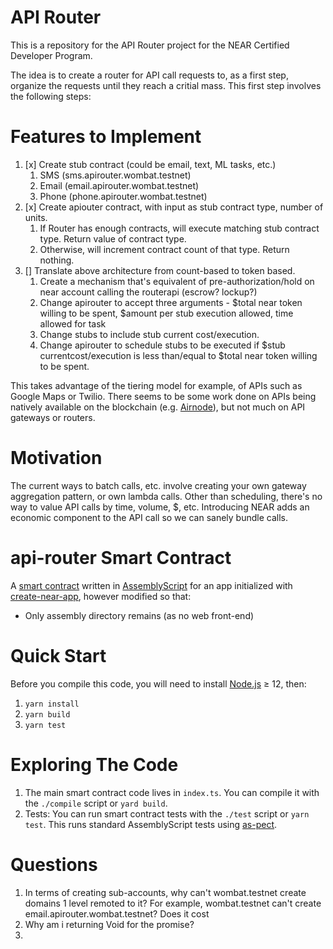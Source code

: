 # API Router

This is a repository for the API Router project for the NEAR Certified Developer Program.

The idea is to create a router for API call requests to, as a first step, organize the requests until they reach a critial mass. This first step involves the following steps:

# Features to Implement

1. [x] Create stub contract (could be email, text, ML tasks, etc.)
   1. SMS (sms.apirouter.wombat.testnet)
   2. Email (email.apirouter.wombat.testnet)
   3. Phone (phone.apirouter.wombat.testnet)
2. [x] Create apiouter contract, with input as stub contract type, number of units.
   1. If Router has enough contracts, will execute matching stub contract type. Return value of contract type.
   2. Otherwise, will increment contract count of that type. Return nothing.
3. [] Translate above architecture from count-based to token based.
   1. Create a mechanism that's equivalent of pre-authorization/hold on near account calling the routerapi (escrow? lockup?)
   2. Change apirouter to accept three arguments - $total near token willing to be spent, $amount per stub execution allowed, time allowed for task
   3. Change stubs to include stub current cost/execution.
   4. Change apirouter to schedule stubs to be executed if $stub currentcost/execution is less than/equal to $total near token willing to be spent.

This takes advantage of the tiering model for example, of APIs such as Google Maps or Twilio. There seems to be some work done on
APIs being natively available on the blockchain (e.g. [Airnode](https://medium.com/api3/airnode-the-api-gateway-for-blockchains-8b07ff136840)),
but not much on API gateways or routers.

# Motivation

The current ways to batch calls, etc. involve creating your own gateway aggregation pattern, or own lambda calls. Other than scheduling, there's
no way to value API calls by time, volume, $, etc. Introducing NEAR adds an economic component to the API call so we can sanely bundle calls.

# api-router Smart Contract

A [smart contract] written in [AssemblyScript] for an app initialized with [create-near-app], however modified so that:

- Only assembly directory remains (as no web front-end)

# Quick Start

Before you compile this code, you will need to install [Node.js] ≥ 12, then:

1. `yarn install`
2. `yarn build`
3. `yarn test`

# Exploring The Code

1. The main smart contract code lives in `index.ts`. You can compile
   it with the `./compile` script or `yard build`.
2. Tests: You can run smart contract tests with the `./test` script or `yarn test`. This runs
   standard AssemblyScript tests using [as-pect].

[smart contract]: https://docs.near.org/docs/develop/contracts/overview
[assemblyscript]: https://www.assemblyscript.org/
[create-near-app]: https://github.com/near/create-near-app
[node.js]: https://nodejs.org/en/download/package-manager/
[as-pect]: https://www.npmjs.com/package/@as-pect/cli

# Questions

1. In terms of creating sub-accounts, why can't wombat.testnet create domains 1 level remoted to it? For example, wombat.testnet can't create email.apirouter.wombat.testnet? Does it cost
2. Why am i returning Void for the promise?
3.
